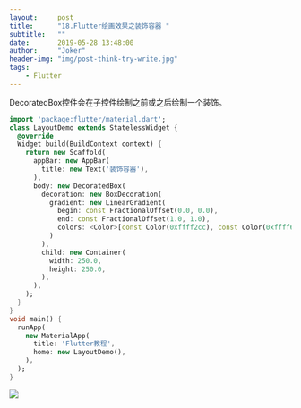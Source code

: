 ```yaml
---
layout:     post
title:      "18.Flutter绘画效果之装饰容器 "
subtitle:   ""
date:       2019-05-28 13:48:00
author:     "Joker"
header-img: "img/post-think-try-write.jpg"
tags:
    - Flutter
---
```




DecoratedBox控件会在子控件绘制之前或之后绘制一个装饰。

```dart
import 'package:flutter/material.dart';
class LayoutDemo extends StatelessWidget {
  @override
  Widget build(BuildContext context) {
    return new Scaffold(
      appBar: new AppBar(
        title: new Text('装饰容器'),
      ),
      body: new DecoratedBox(
        decoration: new BoxDecoration(
          gradient: new LinearGradient(
            begin: const FractionalOffset(0.0, 0.0),
            end: const FractionalOffset(1.0, 1.0),
            colors: <Color>[const Color(0xffff2cc), const Color(0xffff6eb4)],
          )
        ),
        child: new Container(
          width: 250.0,
          height: 250.0,
        ),
      ),
    );
  }
}
void main() {
  runApp(
    new MaterialApp(
      title: 'Flutter教程',
      home: new LayoutDemo(),
    ),
  );
}
```

![](https://img-blog.csdn.net/20161222181319932?watermark/2/text/aHR0cDovL2Jsb2cuY3Nkbi5uZXQvaGVrYWl5b3U=/font/5a6L5L2T/fontsize/400/fill/I0JBQkFCMA==/dissolve/70/gravity/SouthEast)
